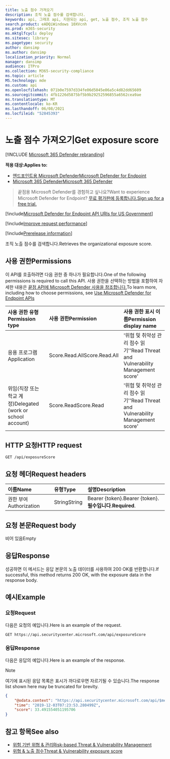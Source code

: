 ```yaml
---
title: 노출 점수 가져오기
description: 조직 노출 점수를 검색합니다.
keywords: api, 그래프 api, 지원되는 api, get, 노출 점수, 조직 노출 점수
search.product: eADQiWindows 10XVcnh
ms.prod: m365-security
ms.mktglfcycl: deploy
ms.sitesec: library
ms.pagetype: security
author: dansimp
ms.author: dansimp
localization_priority: Normal
manager: dansimp
audience: ITPro
ms.collection: M365-security-compliance
ms.topic: article
MS.technology: mde
ms.custom: api
ms.openlocfilehash: 071b0e7597d334fe06d5045e06a5c4d82dd65609
ms.sourcegitcommit: 4fb1226d5875bf5b9b29252596855a6562cea9ae
ms.translationtype: MT
ms.contentlocale: ko-KR
ms.lasthandoff: 06/08/2021
ms.locfileid: "52845393"
---
```

# <a name="get-exposure-score"></a><span data-ttu-id="8bb3c-104">노출 점수 가져오기</span><span class="sxs-lookup"><span data-stu-id="8bb3c-104">Get exposure score</span></span>

[!INCLUDE [Microsoft 365 Defender rebranding](../../includes/microsoft-defender.md)]

<span data-ttu-id="8bb3c-105">**적용 대상:**</span><span class="sxs-lookup"><span data-stu-id="8bb3c-105">**Applies to:**</span></span>
- [<span data-ttu-id="8bb3c-106">엔드포인트용 Microsoft Defender</span><span class="sxs-lookup"><span data-stu-id="8bb3c-106">Microsoft Defender for Endpoint</span></span>](https://go.microsoft.com/fwlink/p/?linkid=2154037)
- [<span data-ttu-id="8bb3c-107">Microsoft 365 Defender</span><span class="sxs-lookup"><span data-stu-id="8bb3c-107">Microsoft 365 Defender</span></span>](https://go.microsoft.com/fwlink/?linkid=2118804)

> <span data-ttu-id="8bb3c-108">끝점용 Microsoft Defender를 경험하고 싶나요?</span><span class="sxs-lookup"><span data-stu-id="8bb3c-108">Want to experience Microsoft Defender for Endpoint?</span></span> [<span data-ttu-id="8bb3c-109">무료 평가판에 등록합니다.</span><span class="sxs-lookup"><span data-stu-id="8bb3c-109">Sign up for a free trial.</span></span>](https://www.microsoft.com/microsoft-365/windows/microsoft-defender-atp?ocid=docs-wdatp-exposedapis-abovefoldlink) 

[!include[Microsoft Defender for Endpoint API URIs for US Government](../../includes/microsoft-defender-api-usgov.md)]

[!include[Improve request performance](../../includes/improve-request-performance.md)]


[!include[Prerelease information](../../includes/prerelease.md)]

<span data-ttu-id="8bb3c-110">조직 노출 점수를 검색합니다.</span><span class="sxs-lookup"><span data-stu-id="8bb3c-110">Retrieves the organizational exposure score.</span></span>

## <a name="permissions"></a><span data-ttu-id="8bb3c-111">사용 권한</span><span class="sxs-lookup"><span data-stu-id="8bb3c-111">Permissions</span></span>

<span data-ttu-id="8bb3c-112">이 API를 호출하려면 다음 권한 중 하나가 필요합니다.</span><span class="sxs-lookup"><span data-stu-id="8bb3c-112">One of the following permissions is required to call this API.</span></span> <span data-ttu-id="8bb3c-113">사용 권한을 선택하는 방법을 포함하여 자세한 내용은 [끝점 API에 Microsoft Defender 사용을 참조합니다.](apis-intro.md)</span><span class="sxs-lookup"><span data-stu-id="8bb3c-113">To learn more, including how to choose permissions, see [Use Microsoft Defender for Endpoint APIs](apis-intro.md)</span></span>

<span data-ttu-id="8bb3c-114">사용 권한 유형</span><span class="sxs-lookup"><span data-stu-id="8bb3c-114">Permission type</span></span> | <span data-ttu-id="8bb3c-115">사용 권한</span><span class="sxs-lookup"><span data-stu-id="8bb3c-115">Permission</span></span> | <span data-ttu-id="8bb3c-116">사용 권한 표시 이름</span><span class="sxs-lookup"><span data-stu-id="8bb3c-116">Permission display name</span></span>
:---|:---|:---
<span data-ttu-id="8bb3c-117">응용 프로그램</span><span class="sxs-lookup"><span data-stu-id="8bb3c-117">Application</span></span> | <span data-ttu-id="8bb3c-118">Score.Read.All</span><span class="sxs-lookup"><span data-stu-id="8bb3c-118">Score.Read.All</span></span> | <span data-ttu-id="8bb3c-119">'위협 및 취약성 관리 점수 읽기'</span><span class="sxs-lookup"><span data-stu-id="8bb3c-119">'Read Threat and Vulnerability Management score'</span></span>
<span data-ttu-id="8bb3c-120">위임(직장 또는 학교 계정)</span><span class="sxs-lookup"><span data-stu-id="8bb3c-120">Delegated (work or school account)</span></span> | <span data-ttu-id="8bb3c-121">Score.Read</span><span class="sxs-lookup"><span data-stu-id="8bb3c-121">Score.Read</span></span> | <span data-ttu-id="8bb3c-122">'위협 및 취약성 관리 점수 읽기'</span><span class="sxs-lookup"><span data-stu-id="8bb3c-122">'Read Threat and Vulnerability Management score'</span></span>

## <a name="http-request"></a><span data-ttu-id="8bb3c-123">HTTP 요청</span><span class="sxs-lookup"><span data-stu-id="8bb3c-123">HTTP request</span></span>

```
GET /api/exposureScore
```

## <a name="request-headers"></a><span data-ttu-id="8bb3c-124">요청 헤더</span><span class="sxs-lookup"><span data-stu-id="8bb3c-124">Request headers</span></span>

<span data-ttu-id="8bb3c-125">이름</span><span class="sxs-lookup"><span data-stu-id="8bb3c-125">Name</span></span> | <span data-ttu-id="8bb3c-126">유형</span><span class="sxs-lookup"><span data-stu-id="8bb3c-126">Type</span></span> | <span data-ttu-id="8bb3c-127">설명</span><span class="sxs-lookup"><span data-stu-id="8bb3c-127">Description</span></span>
:---|:---|:---
<span data-ttu-id="8bb3c-128">권한 부여</span><span class="sxs-lookup"><span data-stu-id="8bb3c-128">Authorization</span></span> | <span data-ttu-id="8bb3c-129">String</span><span class="sxs-lookup"><span data-stu-id="8bb3c-129">String</span></span> | <span data-ttu-id="8bb3c-130">Bearer {token}.</span><span class="sxs-lookup"><span data-stu-id="8bb3c-130">Bearer {token}.</span></span> <span data-ttu-id="8bb3c-131">**필수입니다**.</span><span class="sxs-lookup"><span data-stu-id="8bb3c-131">**Required**.</span></span>

## <a name="request-body"></a><span data-ttu-id="8bb3c-132">요청 본문</span><span class="sxs-lookup"><span data-stu-id="8bb3c-132">Request body</span></span>

<span data-ttu-id="8bb3c-133">비어 있음</span><span class="sxs-lookup"><span data-stu-id="8bb3c-133">Empty</span></span>

## <a name="response"></a><span data-ttu-id="8bb3c-134">응답</span><span class="sxs-lookup"><span data-stu-id="8bb3c-134">Response</span></span>

<span data-ttu-id="8bb3c-135">성공하면 이 메서드는 응답 본문의 노출 데이터를 사용하여 200 OK를 반환합니다.</span><span class="sxs-lookup"><span data-stu-id="8bb3c-135">If successful, this method returns 200 OK, with the exposure data in the response body.</span></span>

## <a name="example"></a><span data-ttu-id="8bb3c-136">예시</span><span class="sxs-lookup"><span data-stu-id="8bb3c-136">Example</span></span>

### <a name="request"></a><span data-ttu-id="8bb3c-137">요청</span><span class="sxs-lookup"><span data-stu-id="8bb3c-137">Request</span></span>

<span data-ttu-id="8bb3c-138">다음은 요청의 예입니다.</span><span class="sxs-lookup"><span data-stu-id="8bb3c-138">Here is an example of the request.</span></span>

```http
GET https://api.securitycenter.microsoft.com/api/exposureScore
```

### <a name="response"></a><span data-ttu-id="8bb3c-139">응답</span><span class="sxs-lookup"><span data-stu-id="8bb3c-139">Response</span></span>

<span data-ttu-id="8bb3c-140">다음은 응답의 예입니다.</span><span class="sxs-lookup"><span data-stu-id="8bb3c-140">Here is an example of the response.</span></span>

>[!NOTE]
><span data-ttu-id="8bb3c-141">여기에 표시된 응답 목록은 표시가 까다로우면 자르기될 수 있습니다.</span><span class="sxs-lookup"><span data-stu-id="8bb3c-141">The response list shown here may be truncated for brevity.</span></span> 

```json
{
    "@odata.context": "https://api.securitycenter.microsoft.com/api/$metadata#ExposureScore/$entity",
    "time": "2019-12-03T07:23:53.280499Z",
    "score": 33.491554051195706
}

```

## <a name="see-also"></a><span data-ttu-id="8bb3c-142">참고 항목</span><span class="sxs-lookup"><span data-stu-id="8bb3c-142">See also</span></span>

- [<span data-ttu-id="8bb3c-143">위험 기반 위협 & 관리</span><span class="sxs-lookup"><span data-stu-id="8bb3c-143">Risk-based Threat & Vulnerability Management</span></span>](/microsoft-365/security/defender-endpoint/next-gen-threat-and-vuln-mgt)
- [<span data-ttu-id="8bb3c-144">위협 & 노출 점수</span><span class="sxs-lookup"><span data-stu-id="8bb3c-144">Threat & Vulnerability exposure score</span></span>](/microsoft-365/security/defender-endpoint/tvm-exposure-score)
